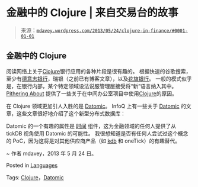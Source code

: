 <!--yml

category: 未分类

date: 2024-05-18 06:24:56

-->

# 金融中的 Clojure | 来自交易台的故事

> 来源：[`mdavey.wordpress.com/2013/05/24/clojure-in-finance/#0001-01-01`](https://mdavey.wordpress.com/2013/05/24/clojure-in-finance/#0001-01-01)

## 金融中的 Clojure

阅读网络上关于[Clojure](http://www.drdobbs.com/mobile/thoughtworks-eyes-seismic-shift-in-progr/240009675)银行应用的各种片段是很有趣的。 根据快速的谷歌搜索，至少有[德意志银行](http://techmeshconf.com/techmesh-london-2012/presentation/Sharing%20Data,%20hiding%20Complexity%20(with%20Clojure%20and%20RDF))，瑞银（之前已有博客文章），以及[花旗银行](http://dev.clojure.org/display/community/Clojure+Success+Stories)。 一般的模式似乎是，在银行内部，某个特定领域设法说服管理层接受将“新”语言纳入其中。 [Pithering About](http://www.pitheringabout.com/?p=693) 提供了一些关于在中间办公室项目中使用[Clojure](http://www.drdobbs.com/mobile/thoughtworks-eyes-seismic-shift-in-progr/240009675)的原因。

在 Clojure 领域更加引人入胜的是 [Datomic](http://www.datomic.com/)。 InfoQ 上有一些关于 [Datomic](http://docs.datomic.com/architecture.html) 的文章，这些文章很好地介绍了这个新型分布式数据库：

Datomic 的一个有趣的属性是 [时间](http://www.datomic.com/rationale.html) 组件，这为金融领域的任何人提供了从 tickDB 视角使用 Datomic 的可能性。 我很想知道是否有任何人尝试过这个概念的 PoC，因为这将是对其他供应商产品（如 [kdb](http://kx.com/kdb-plus-tick.php) 和 oneTick）的有趣替代。

~ 作者 mdavey，2013 年 5 月 24 日。

Posted in [Languages](https://mdavey.wordpress.com/category/languages/)

Tags: [Clojure](https://mdavey.wordpress.com/tag/clojure/)，[Datomic](https://mdavey.wordpress.com/tag/datomic/)
